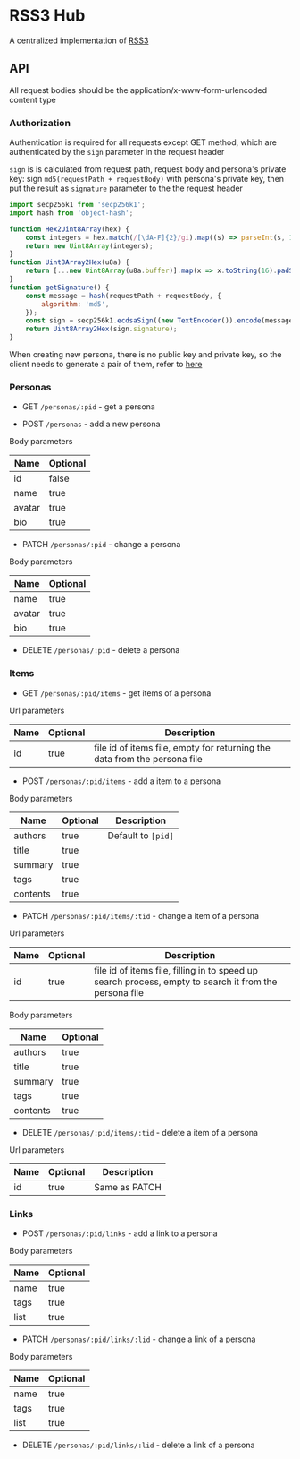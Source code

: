 # RSS3 Hub

A centralized implementation of [RSS3](https://github.com/NaturalSelectionLabs/RSS3)

## API

All request bodies should be the application/x-www-form-urlencoded content type

### Authorization

Authentication is required for all requests except GET method, which are authenticated by the `sign` parameter in the request header

`sign` is is calculated from request path, request body and persona's private key: sign `md5(requestPath + requestBody)` with persona's private key, then put the result as `signature` parameter to the the request header

```js
import secp256k1 from 'secp256k1';
import hash from 'object-hash';

function Hex2Uint8Array(hex) {
    const integers = hex.match(/[\dA-F]{2}/gi).map((s) => parseInt(s, 16));
    return new Uint8Array(integers);
}
function Uint8Array2Hex(u8a) {
    return [...new Uint8Array(u8a.buffer)].map(x => x.toString(16).padStart(2, '0')).join('');
}
function getSignature() {
    const message = hash(requestPath + requestBody, {
        algorithm: 'md5',
    });
    const sign = secp256k1.ecdsaSign((new TextEncoder()).encode(message), Hex2Uint8Array(privatekey));
    return Uint8Array2Hex(sign.signature);
}
```

When creating new persona, there is no public key and private key, so the client needs to generate a pair of them, refer to [here](https://github.com/cryptocoinjs/secp256k1-node#private-key-generation-public-key-creation-signature-creation-signature-verification)

### Personas

- GET `/personas/:pid` - get a persona

- POST `/personas` - add a new persona

Body parameters

| Name   | Optional |
| ------ | -------- |
| id     | false    |
| name   | true     |
| avatar | true     |
| bio    | true     |

- PATCH `/personas/:pid` - change a persona

Body parameters

| Name   | Optional |
| ------ | -------- |
| name   | true     |
| avatar | true     |
| bio    | true     |

- DELETE `/personas/:pid` - delete a persona

### Items

- GET `/personas/:pid/items` - get items of a persona

Url parameters

| Name | Optional | Description                                                               |
| ---- | -------- | ------------------------------------------------------------------------- |
| id   | true     | file id of items file, empty for returning the data from the persona file |

- POST `/personas/:pid/items` - add a item to a persona

Body parameters

| Name     | Optional | Description        |
| -------- | -------- | ------------------ |
| authors  | true     | Default to `[pid]` |
| title    | true     |                    |
| summary  | true     |                    |
| tags     | true     |                    |
| contents | true     |                    |

- PATCH `/personas/:pid/items/:tid` - change a item of a persona

Url parameters

| Name | Optional | Description                                                                                            |
| ---- | -------- | ------------------------------------------------------------------------------------------------------ |
| id   | true     | file id of items file, filling in to speed up search process, empty to search it from the persona file |

Body parameters

| Name     | Optional |
| -------- | -------- |
| authors  | true     |
| title    | true     |
| summary  | true     |
| tags     | true     |
| contents | true     |

- DELETE `/personas/:pid/items/:tid` - delete a item of a persona

Url parameters

| Name | Optional | Description   |
| ---- | -------- | ------------- |
| id   | true     | Same as PATCH |

### Links

- POST `/personas/:pid/links` - add a link to a persona

Body parameters

| Name     | Optional |
| -------- | -------- |
| name     | true     |
| tags     | true     |
| list     | true     |

- PATCH `/personas/:pid/links/:lid` - change a link of a persona

Body parameters

| Name     | Optional |
| -------- | -------- |
| name     | true     |
| tags     | true     |
| list     | true     |

- DELETE `/personas/:pid/links/:lid` - delete a link of a persona
